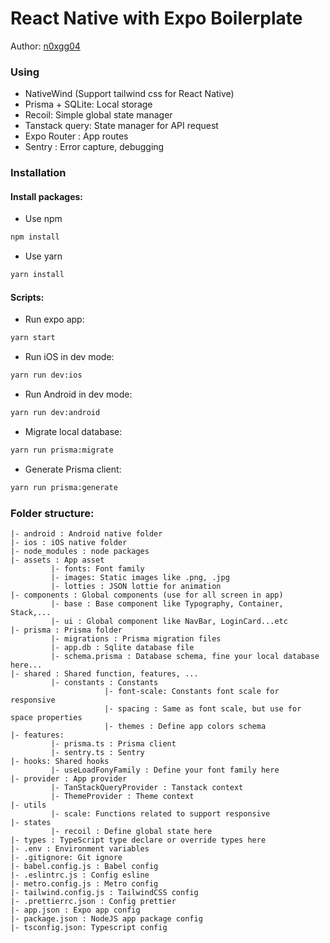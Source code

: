 # React Native with Expo Boilerplate
Author: [n0xgg04](https://github.com/n0xgg04)

### Using

- NativeWind (Support tailwind css for React Native)
- Prisma + SQLite: Local storage 
- Recoil: Simple global state manager
- Tanstack query: State manager for API request
- Expo Router : App routes
- Sentry : Error capture, debugging


### Installation
#### Install packages:
- Use npm
```bash
npm install 
```

- Use yarn
```bash
yarn install 
```
#### Scripts:
- Run expo app:
```bash
yarn start
```
- Run iOS in dev mode:
```bash
yarn run dev:ios 
```
- Run Android in dev mode:
```bash
yarn run dev:android 
```
- Migrate local database:
```bash
yarn run prisma:migrate 
```
- Generate Prisma client:
```bash
yarn run prisma:generate 
```


### Folder structure:
```
|- android : Android native folder
|- ios : iOS native folder
|- node_modules : node packages
|- assets : App asset 
         |- fonts: Font family
         |- images: Static images like .png, .jpg
         |- lotties : JSON lottie for animation 
|- components : Global components (use for all screen in app)
         |- base : Base component like Typography, Container, Stack,...
         |- ui : Global component like NavBar, LoginCard...etc 
|- prisma : Prisma folder
         |- migrations : Prisma migration files
         |- app.db : Sqlite database file
         |- schema.prisma : Database schema, fine your local database here...
|- shared : Shared function, features, ...
         |- constants : Constants
                     |- font-scale: Constants font scale for responsive
                     |- spacing : Same as font scale, but use for space properties
                     |- themes : Define app colors schema
|- features: 
         |- prisma.ts : Prisma client
         |- sentry.ts : Sentry 
|- hooks: Shared hooks
         |- useLoadFonyFamily : Define your font family here
|- provider : App provider
         |- TanStackQueryProvider : Tanstack context
         |- ThemeProvider : Theme context
|- utils 
         |- scale: Functions related to support responsive
|- states
         |- recoil : Define global state here
|- types : TypeScript type declare or override types here
|- .env : Environment variables
|- .gitignore: Git ignore
|- babel.config.js : Babel config
|- .eslintrc.js : Config esline
|- metro.config.js : Metro config
|- tailwind.config.js : TailwindCSS config
|- .prettierrc.json : Config prettier
|- app.json : Expo app config
|- package.json : NodeJS app package config
|- tsconfig.json: Typescript config

```
